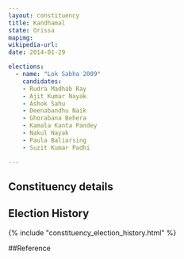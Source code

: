```yaml
---
layout: constituency
title: Kandhamal
state: Orissa
mapimg: 
wikipedia-url: 
date: 2014-01-29

elections: 
  - name: "Lok Sabha 2009"
    candidates: 
    - Rudra Madhab Ray 
    - Ajit Kumar Nayak 
    - Ashok Sahu 
    - Deenabandhu Naik 
    - Ghorabana Behera 
    - Kamala Kanta Pandey 
    - Nakul Nayak 
    - Paula Baliarsing 
    - Suzit Kumar Padhi 

---
```

## Constituency details


## Election History
{% include "constituency_election_history.html" %}

##Reference
